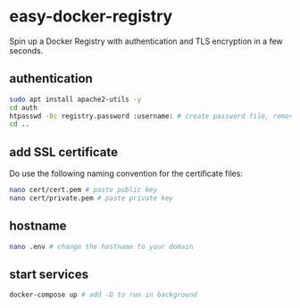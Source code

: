 # easy-docker-registry
Spin up a Docker Registry with authentication and TLS encryption in a few seconds.

## authentication
```bash
sudo apt install apache2-utils -y
cd auth
htpasswd -Bc registry.password :username: # create password file, remove -c if you want to add more users
cd ..
```

## add SSL certificate
Do use the following naming convention for the certificate files:
```bash
nano cert/cert.pem # paste public key
nano cert/private.pem # paste private key
```

## hostname
```bash
nano .env # change the hostname to your domain
```

## start services
```bash
docker-compose up # add -D to run in background
```